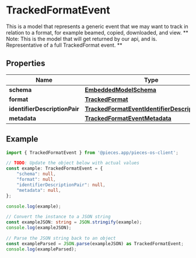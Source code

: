 
# TrackedFormatEvent

This is a model that represents a generic event that we may want to track in relation to a format, for example beamed, copied, downloaded, and view. ** Note: This is the model that will get returned by our api, and is. Representative of a full TrackedFormat event. **

## Properties

Name | Type
------------ | -------------
**schema** | [**EmbeddedModelSchema**](EmbeddedModelSchema)
**format** | [**TrackedFormat**](TrackedFormat)
**identifierDescriptionPair** | [**TrackedFormatEventIdentifierDescriptionPairs**](TrackedFormatEventIdentifierDescriptionPairs)
**metadata** | [**TrackedFormatEventMetadata**](TrackedFormatEventMetadata)

## Example

```typescript
import { TrackedFormatEvent } from '@pieces.app/pieces-os-client';

// TODO: Update the object below with actual values
const example: TrackedFormatEvent = {
    "schema": null,
    "format": null,
    "identifierDescriptionPair": null,
    "metadata": null,
};

console.log(example);

// Convert the instance to a JSON string
const exampleJSON: string = JSON.stringify(example);
console.log(exampleJSON);

// Parse the JSON string back to an object
const exampleParsed = JSON.parse(exampleJSON) as TrackedFormatEvent;
console.log(exampleParsed);
```


